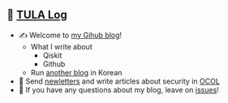## 🏃 [TULA Log](https://tula3and.github.io)

- :writing_hand: Welcome to [my Gihub blog](https://tula3and.github.io/)!
  - What I write about
    - Qiskit
    - Github
  - Run [another blog](https://tula3and.tistory.com/) in Korean
- :cookie: Send [newletters](https://www.notion.so/OCOL-a7aa10edd95f42c586b23a5a536b9649) and write articles about security in [OCOL](https://medium.com/ocol)
- 💬 If you have any questions about my blog, leave on [issues](https://github.com/tula3and/tula3and.github.io/issues)!
